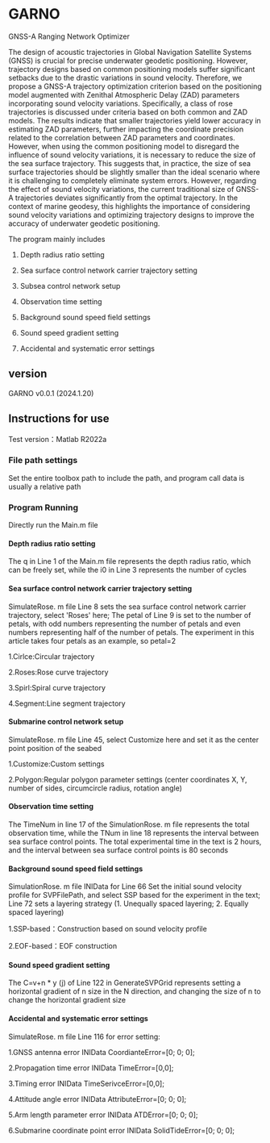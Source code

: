 # GARNO
GNSS-A Ranging Network Optimizer

The design of acoustic trajectories in Global Navigation Satellite Systems (GNSS) is crucial for precise underwater geodetic positioning. However, trajectory designs based on common positioning models suffer significant setbacks due to the drastic variations in sound velocity. Therefore, we propose a GNSS-A trajectory optimization criterion based on the positioning model augmented with Zenithal Atmospheric Delay (ZAD) parameters incorporating sound velocity variations. Specifically, a class of rose trajectories is discussed under criteria based on both common and ZAD models.
The results indicate that smaller trajectories yield lower accuracy in estimating ZAD parameters, further impacting the coordinate precision related to the correlation between ZAD parameters and coordinates. However, when using the common positioning model to disregard the influence of sound velocity variations, it is necessary to reduce the size of the sea surface trajectory. This suggests that, in practice, the size of sea surface trajectories should be slightly smaller than the ideal scenario where it is challenging to completely eliminate system errors. However, regarding the effect of sound velocity variations, the current traditional size of GNSS-A trajectories deviates significantly from the optimal trajectory.
In the context of marine geodesy, this highlights the importance of considering sound velocity variations and optimizing trajectory designs to improve the accuracy of underwater geodetic positioning.

The program mainly includes

1. Depth radius ratio setting
   
2. Sea surface control network carrier trajectory setting
   
3. Subsea control network setup
   
4. Observation time setting
   
5. Background sound speed field settings
    
6. Sound speed gradient setting
    
7. Accidental and systematic error settings

## version
GARNO v0.0.1 (2024.1.20)

## Instructions for use
Test version：Matlab R2022a

### File path settings
Set the entire toolbox path to include the path, and program call data is usually a relative path

### Program Running
Directly run the Main.m file

#### Depth radius ratio setting
The q in Line 1 of the Main.m file represents the depth radius ratio, which can be freely set, while the i0 in Line 3 represents the number of cycles

#### Sea surface control network carrier trajectory setting
SimulateRose. m file Line 8 sets the sea surface control network carrier trajectory, select 'Roses' here; The petal of Line 9 is set to the number of petals, with odd numbers representing the number of petals and even numbers representing half of the number of petals. The experiment in this article takes four petals as an example, so petal=2

1.Cirlce:Circular trajectory

2.Roses:Rose curve trajectory

3.Spirl:Spiral curve trajectory

4.Segment:Line segment trajectory

#### Submarine control network setup
SimulateRose. m file Line 45, select Customize here and set it as the center point position of the seabed

1.Customize:Custom settings

2.Polygon:Regular polygon parameter settings (center coordinates X, Y, number of sides, circumcircle radius, rotation angle)

#### Observation time setting
The TimeNum in line 17 of the SimulationRose. m file represents the total observation time, while the TNum in line 18 represents the interval between sea surface control points. The total experimental time in the text is 2 hours, and the interval between sea surface control points is 80 seconds

#### Background sound speed field settings
SimulationRose. m file INIData for Line 66 Set the initial sound velocity profile for SVPFilePath, and select SSP based for the experiment in the text; Line 72 sets a layering strategy (1. Unequally spaced layering; 2. Equally spaced layering) 

1.SSP-based：Construction based on sound velocity profile

2.EOF-based：EOF construction

#### Sound speed gradient setting
The C=v+n * y (j) of Line 122 in GenerateSVPGrid represents setting a horizontal gradient of n size in the N direction, and changing the size of n to change the horizontal gradient size


#### Accidental and systematic error settings
SimulateRose. m file Line 116 for error setting:

1.GNSS antenna error INIData CoordianteError=[0; 0; 0];

2.Propagation time error INIData TimeError=[0,0];

3.Timing error INIData TimeSerivceError=[0,0];

4.Attitude angle error INIData AttributeError=[0; 0; 0];

5.Arm length parameter error INIData ATDError=[0; 0; 0];

6.Submarine coordinate point error INIData SolidTideError=[0; 0; 0];









